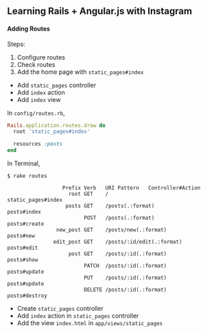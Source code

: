 ## Learning Rails + Angular.js with Instagram
#### Adding Routes

Steps:

1. Configure routes
2. Check routes
3. Add the home page with `static_pages#index`
  - Add `static_pages` controller
  - Add `index` action
  - Add `index` view

In `config/routes.rb`,

```ruby
Rails.application.routes.draw do
  root 'static_pages#index'

  resources :posts
end
```

In Terminal,

```
$ rake routes
```

```
                  Prefix Verb   URI Pattern   Controller#Action
                    root GET    /                                      static_pages#index
                   posts GET    /posts(.:format)                       posts#index
                         POST   /posts(.:format)                       posts#create
                new_post GET    /posts/new(.:format)                   posts#new
               edit_post GET    /posts/:id/edit(.:format)              posts#edit
                    post GET    /posts/:id(.:format)                   posts#show
                         PATCH  /posts/:id(.:format)                   posts#update
                         PUT    /posts/:id(.:format)                   posts#update
                         DELETE /posts/:id(.:format)                   posts#destroy
```

- Create `static_pages` controller
- Add `index` action in `static_pages` controller
- Add the view `index.html` in `app/views/static_pages`
